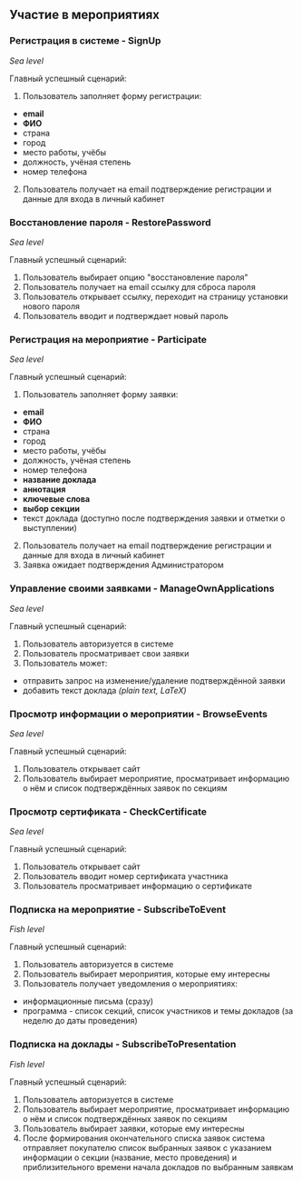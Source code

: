 ## Участие в мероприятиях

### Регистрация в системе - SignUp
*Sea level*

Главный успешный сценарий:
1. Пользователь заполняет форму регистрации:
  - **email**
  - **ФИО**
  - страна
  - город
  - место работы, учёбы
  - должность, учёная степень
  - номер телефона
2. Пользователь получает на email подтверждение регистрации и данные для входа в личный кабинет

### Восстановление пароля - RestorePassword
*Sea level*

Главный успешный сценарий:
1. Пользователь выбирает опцию "восстановление пароля"
2. Пользователь получает на email ссылку для сброса пароля
3. Пользователь открывает ссылку, переходит на страницу установки нового пароля
4. Пользователь вводит и подтверждает новый пароль

### Регистрация на мероприятие - Participate
*Sea level*

Главный успешный сценарий:
1. Пользователь заполняет форму заявки:
  - **email**
  - **ФИО**
  - страна
  - город
  - место работы, учёбы
  - должность, учёная степень
  - номер телефона
  - **название доклада**
  - **аннотация**
  - **ключевые слова**
  - **выбор секции**
  - текст доклада (доступно после подтверждения заявки и отметки о выступлении)
2. Пользователь получает на email подтверждение регистрации и данные для входа в личный кабинет
3. Заявка ожидает подтверждения Администратором

### Управление своими заявками - ManageOwnApplications
*Sea level*

Главный успешный сценарий:
1. Пользователь авторизуется в системе
2. Пользователь просматривает свои заявки
3. Пользователь может:
  - отправить запрос на изменение/удаление подтверждённой заявки
  - добавить текст доклада *(plain text, LaTeX)*

### Просмотр информации о мероприятии - BrowseEvents
*Sea level*

Главный успешный сценарий:
1. Пользователь открывает сайт
2. Пользователь выбирает мероприятие, просматривает информацию о нём и список подтверждённых заявок по секциям

### Просмотр сертификата - CheckCertificate
*Sea level*

Главный успешный сценарий:
1. Пользователь открывает сайт
2. Пользователь вводит номер сертификата участника
3. Пользователь просматривает информацию о сертификате

### Подписка на мероприятие - SubscribeToEvent
*Fish level*

Главный успешный сценарий:
1. Пользователь авторизуется в системе
2. Пользователь выбирает мероприятия, которые ему интересны
3. Пользователь получает уведомления о мероприятиях:
  - информационные письма (сразу)
  - программа - список секций, список участников и темы докладов (за неделю до даты проведения)

### Подписка на доклады - SubscribeToPresentation
*Fish level*

Главный успешный сценарий:
1. Пользователь авторизуется в системе
2. Пользователь выбирает мероприятие, просматривает информацию о нём и список подтверждённых заявок по секциям
3. Пользователь выбирает заявки, которые ему интересны
4. После формирования окончательного списка заявок система отправляет покупателю список выбранных заявок с указанием информации о секции (название, место проведения) и приблизительного времени начала докладов по выбранным заявкам
